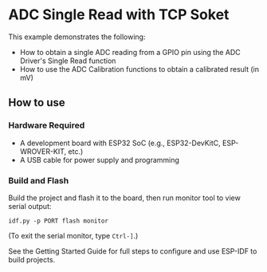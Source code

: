 # ADC Single Read with TCP Soket

This example demonstrates the following:

- How to obtain a single ADC reading from a GPIO pin using the ADC Driver's Single Read function
- How to use the ADC Calibration functions to obtain a calibrated result (in mV)

## How to use 

### Hardware Required

* A development board with ESP32 SoC (e.g., ESP32-DevKitC, ESP-WROVER-KIT, etc.)
* A USB cable for power supply and programming

### Build and Flash

Build the project and flash it to the board, then run monitor tool to view serial output:

```
idf.py -p PORT flash monitor
```

(To exit the serial monitor, type ``Ctrl-]``.)

See the Getting Started Guide for full steps to configure and use ESP-IDF to build projects.
